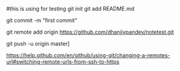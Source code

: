 #this is using for testing
git init
git add README.md

git commit -m "first commit"

git remote add origin https://github.com/dhanjivpandey/notetest.git

git push -u origin master]

https://help.github.com/en/github/using-git/changing-a-remotes-url#switching-remote-urls-from-ssh-to-https

